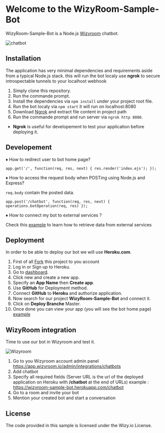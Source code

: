 # Welcome to the WizyRoom-Sample-Bot

WizyRoom-Sample-Bot is a Node.js [Wizyroom](https://app.wizyroom.io/secured/login?next_uri=Lw%3D%3D) chatbot.

![chatbot](https://sites.google.com/a/wizy.io/sand/sandbox/chatbot.gif?attredirects=0)

## Installation

The application has very minimal dependencies and requirements aside from a typical Node.js stack.
this will run the bot localy use **ngrok** to secure introspectable tunnels to your localhost webhook 

1. Simply clone this repository.
2. Run the commande prompt.
3. Install the dependencies via `npm install` under your project root file.
3. Run the bot localy via `npm start` it will run on localhost:8080
4. Download [Ngrok](https://ngrok.com/download) and extract file content in project path
5. Run the commande prompt and run server via `ngrok http 8080`.
* **Ngrok** is useful for developement to test your application before deploying it.

## Developement

♦ How to redirect user to bot home page?

`app.get('/', function(req, res, next) {
	res.render('index.ejs');
});`

♦ How to access the request body when POSTing using Node.js and Express?

`req.body` contain the posted data.

`app.post('/chatbot', function(req, res, next) {
	operations.botOperation(req, res)
});`

♦ How to connect my bot to external services ?

Check this [example](https://github.com/WizyRoom/1.weather-chatbot) to learn how to retrieve data from external services


## Deployment

In order to be able to deploy our bot we will use **Heroku.com**.

1. First of all [Fork](https://github.com/maherwizy/WizyRoom-Sample-Bot/wiki/_new#fork-destination-box) this project to you account
2. Log in or Sign up to Heroku.
3. Go to [dashboard](https://dashboard.heroku.com/apps).
4. Click new and create a new app.
5. Specify an **App Name** then **Create app**.
6. Use **GitHub** for Deployment method.
7. Connect **GitHub** to **Heroku** and authorize application.
8. Now search for our project **WizyRoom-Sample-Bot** and connect it.
9. Click on **Deploy Branche** Master.
10. Once done you can view your app (you will see the bot home page) [example](https://wizyroom-sample-bot.herokuapp.com/)


## WizyRoom integration

Time to use our bot in Wizyroom and test it.

![Wizyroom](https://sites.google.com/a/wizy.io/sand/sandbox/bot_creation.PNG?attredirects=0)

1. Go to you Wizyroom account admin panel https://app.wizyroom.io/admin/integrations/chatbots
2. Add chatbot
3. Specify all required fields (Server URL is the url of the deployed application on Heroku with **/chatbot** at the end of URLs) example : https://wizyroom-sample-bot.herokuapp.com/chatbot
4. Go to a room and invite your bot
5. Mention your created bot and start a conversation

## License

The code provided in this sample is licensed under the Wizy.io License.